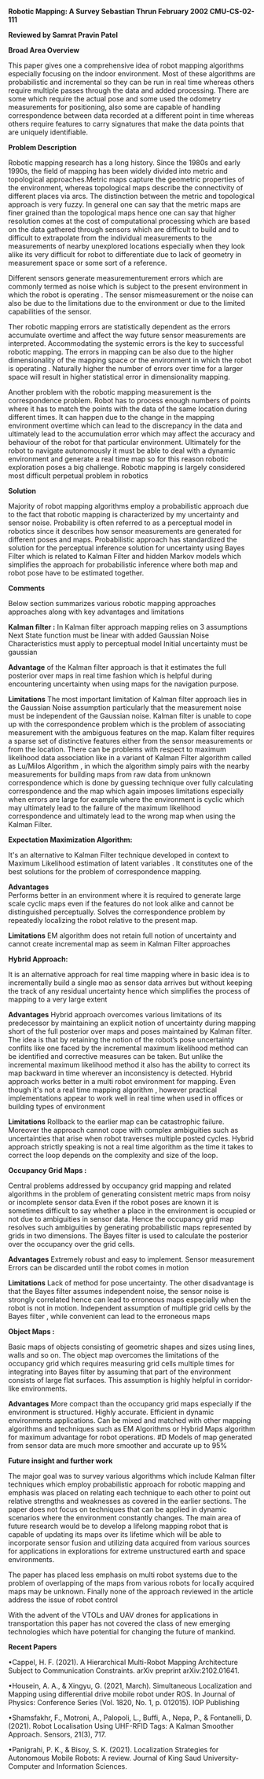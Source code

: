 
<b>Robotic Mapping: A Survey 
Sebastian Thrun February 2002 CMU-CS-02-111</b> 

<b>Reviewed by Samrat Pravin Patel</b>

<b>Broad Area Overview</b>

This paper gives one a comprehensive idea of robot mapping algorithms especially focusing on the indoor environment. Most of these algorithms are probabilistic and incremental so they can be run in real time whereas others require multiple passes through the data and added processing. There are some which require the actual pose and some used the odometry measurements for positioning, also some are capable of handling correspondence between data recorded at a different point in time whereas others require features to carry signatures that make the data points that are uniquely identifiable.

<b>Problem Description</b>

Robotic mapping research has a long history. Since the 1980s and early 1990s, the field of mapping has been widely divided into metric and topological approaches.Metric maps capture the geometric properties of the environment, whereas topological maps describe the connectivity of different places via arcs.  The distinction between the metric and topological approach is very fuzzy. In general one can say that the metric maps are finer grained than the topological maps hence one can say that  higher resolution comes at the cost of computational processing which are based on the data gathered through sensors which are difficult to build and to difficult to extrapolate from the individual measurements to the measurements of nearby unexplored locations especially when they look alike its very difficult for robot to differentiate due to lack of geometry in measurement space or some sort of a reference.

Different sensors generate measurementurement errors which are commonly termed as noise which is subject to the present environment in which the robot is operating . The sensor mismeasurement or the noise can also be due to the limitations due to the environment or due to the limited capabilities of the sensor.

Ther robotic mapping errors are statistically dependent as the errors accumulate overtime and affect the way future sensor measurements are interpreted. Accommodating the systemic errors is the key to successful robotic mapping. The errors in mapping can be also due to the higher dimensionality of the mapping space or the environment in which the robot is operating . Naturally higher the number of errors over time for a larger space will result in higher statistical error in dimensionality mapping.

Another problem with the robotic mapping measurement is the correspondence problem. Robot has to process enough numbers of points where it has to match the points with the data of the same location during different times. It can happen due to the change in the mapping environment overtime which can lead to the discrepancy in the data and ultimately lead to the accumulation error which may affect the accuracy and behaviour of the robot for that particular environment. Ultimately for the robot to navigate autonomously it must be able to deal with a dynamic environment and generate a real time map so for this reason robotic exploration poses a big challenge. Robotic mapping is largely considered most difficult perpetual problem in robotics

<b>Solution</b>

Majority of robot mapping algorithms employ a probabilistic approach due to the fact that robotic mapping is characterized by my uncertainty and sensor noise. Probability is often referred to as a perceptual model in robotics since it describes how sensor measurements are generated for different poses and maps. Probabilistic approach has standardized the solution for the perceptual inference solution  for uncertainty using Bayes Filter which is related to Kalman Filter and hidden Markov models which simplifies the approach for probabilistic inference where both map and robot pose have to be estimated together.

<b>Comments</b>

Below section summarizes various robotic mapping approaches approaches  along with key advantages and limitations

<b>Kalman filter :</b>
In Kalman filter approach mapping relies on 3 assumptions
Next State function must be linear with added Gaussian Noise 
Characteristics must apply to perceptual model
Initial uncertainty must be gaussian 


<b>Advantage</b> of the Kalman filter approach is that it estimates the full posterior over maps in real time fashion which is helpful during encountering uncertainty  when using maps for the navigation purpose.

<b>Limitations</b>
The most important limitation of Kalman filter approach lies in the Gaussian Noise assumption particularly that the measurement noise must be independent of the Gaussian noise. Kalman filter is unable to cope up with the correspondence problem which is the problem of associating measurement with the ambiguous features on the map. Kalam filter requires a sparse set of distinctive features either from the sensor measurements or from the location. There can be problems with respect to maximum likelihood data association like in a variant of Kalman Filter algorithm called as Lu/Milos Algorithm ,  in which the algorithm simply pairs with the nearby measurements for building maps from raw data from unknown correspondence which is done by guessing technique over fully calculating correspondence and the map which again imposes limitations especially when errors are large for example where the environment is cyclic which may ultimately lead to the failure of the maximum likelihood correspondence and ultimately lead to the wrong map when using the Kalman Filter.


<b>Expectation Maximization Algorithm:</b>

It's an alternative to Kalman Filter technique developed in context to Maximum Likelihood estimation of latent variables . It constitutes one of the best solutions for the problem of correspondence mapping. 

<b>Advantages</b>  
Performs better in an environment where it is required to generate large scale cyclic maps even if the features do not look alike and cannot be distinguished perceptually. Solves the correspondence problem by repeatedly localizing the robot relative to the present map.

<b>Limitations</b> 
EM algorithm does not retain full notion of uncertainty and cannot create incremental map as seem in Kalman Filter approaches


<b>Hybrid Approach:</b> 

It is an alternative approach for real time mapping where in basic idea is to incrementally build a single mao as sensor data arrives but without keeping the track of any residual uncertainty hence which simplifies the process of mapping to a very large extent

<b>Advantages</b> 
Hybrid approach overcomes various limitations of its predecessor by maintaining an explicit notion of uncertainty during mapping short of the full posterior over maps and poses maintained by Kalman filter. The idea is that by retaining the notion of the robot’s pose uncertainty conflits like one faced by the incremental maximum likelihood method can be identified and corrective measures can be taken. But unlike the incremental maximum likelihood method it also has the ability to correct its map backward in time wherever an inconsistency is detected.
Hybrid approach works better in a multi robot environment for mapping. Even though it's not a real time mapping algorithm , however practical implementations appear to work well in real time when used in offices or building types of environment

<b>Limitations</b> 
Rollback  to the earlier map can be catastrophic failure. Moreover the approach cannot cope with complex ambiguities such as uncertainties that arise when robot traverses multiple posted cycles. Hybrid approach strictly speaking is not a real time algorithm as the time it takes to correct the loop depends on the complexity and size of the loop.

<b>Occupancy Grid Maps :</b> 

Central problems addressed by occupancy grid mapping and related algorithms in the problem of generating consistent metric maps from noisy or incomplete sensor data.Even if the robot poses are known it is sometimes difficult to say whether a place in the environment is occupied or not due to ambiguities in sensor data. Hence the occupancy grid map resolves such ambiguities by generating probabilistic maps represented by grids in two dimensions. The Bayes filter is used to calculate the posterior over the occupancy over the grid cells.

<b>Advantages</b> 
Extremely robust and easy to implement. Sensor measurement Errors can be discarded until the robot comes in motion 

<b>Limitations</b> 
Lack of method for pose uncertainty. The other disadvantage is that the Bayes filter assumes independent noise, the sensor noise is strongly correlated hence can lead to erroneous maps especially when the robot is not in motion. Independent assumption of multiple grid cells by the Bayes filter , while convenient can lead to the erroneous maps

<b>Object Maps :</b> 

Basic maps of objects consisting of geometric shapes and sizes using lines, walls and so on. The object map overcomes the limitations of the occupancy grid which requires measuring  grid cells multiple times for integrating into Bayes filter by assuming that part of the environment consists of large flat surfaces. This assumption is highly helpful in corridor-like environments.

<b>Advantages</b> 
More compact than the occupancy grid maps especially if the environment is structured. Highly accurate. Efficient in dynamic environments applications. Can be mixed and matched with other mapping algorithms and techniques such as EM Algorithms or Hybrid Maps algorithm for maximum advantage for robot operations. #D Models of map generated from sensor data are much more smoother and accurate up to 95%

<b>Future insight and further work</b> 

The major goal was to survey various algorithms which include Kalman filter techniques which employ probabilistic approach for robotic mapping and emphasis was placed on relating each technique to each other to point out relative strengths and weaknesses as covered in the earlier sections. The paper does not focus on techniques that can be applied in dynamic scenarios where the environment constantly changes.
The main area of future research would be to develop a lifelong mapping robot that is capable of updating its maps over its lifetime which will be able to incorporate sensor fusion and utilizing data acquired from various sources for applications in explorations for extreme unstructured  earth and space environments. 

The paper has placed less emphasis on multi robot systems due to the problem of overlapping of the maps from various robots for locally acquired maps may be unknown. Finally none of the approach reviewed in the article address the issue of robot control

With the advent of the VTOLs and UAV drones for applications in transportation this paper has not covered the class of new emerging technologies which have potential for changing the future of mankind. 

<b>Recent Papers</b> 

&#8226;Cappel, H. F. (2021). A Hierarchical Multi-Robot Mapping Architecture Subject to Communication Constraints. arXiv preprint arXiv:2102.01641.

&#8226;Housein, A. A., & Xingyu, G. (2021, March). Simultaneous Localization and Mapping using differential drive mobile robot under ROS. In Journal of Physics: Conference Series (Vol. 1820, No. 1, p. 012015). IOP Publishing

&#8226;Shamsfakhr, F., Motroni, A., Palopoli, L., Buffi, A., Nepa, P., & Fontanelli, D. (2021). Robot Localisation Using UHF-RFID Tags: A Kalman Smoother Approach. Sensors, 21(3), 717.

&#8226;Panigrahi, P. K., & Bisoy, S. K. (2021). Localization Strategies for Autonomous Mobile Robots: A review. Journal of King Saud University-Computer and Information Sciences.
